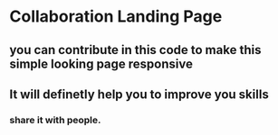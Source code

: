 # Collaboration Landing Page
## you can contribute in this code to make this simple looking page responsive 
## It will definetly help you to improve you skills 
### share it with people.
